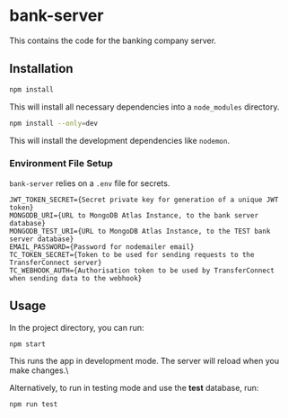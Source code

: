 # bank-server

This contains the code for the banking company server.

## Installation

```bash
npm install
```

This will install all necessary dependencies into a `node_modules` directory.

```bash
npm install --only=dev
```

This will install the development dependencies like `nodemon`.

### Environment File Setup

`bank-server` relies on a `.env` file for secrets. 

```
JWT_TOKEN_SECRET={Secret private key for generation of a unique JWT token}
MONGODB_URI={URL to MongoDB Atlas Instance, to the bank server database}
MONGODB_TEST_URI={URL to MongoDB Atlas Instance, to the TEST bank server database}
EMAIL_PASSWORD={Password for nodemailer email}
TC_TOKEN_SECRET={Token to be used for sending requests to the TransferConnect server}
TC_WEBHOOK_AUTH={Authorisation token to be used by TransferConnect when sending data to the webhook}
```

## Usage

In the project directory, you can run:

```bash
npm start
```

This runs the app in development mode. The server will reload when you make changes.\

Alternatively, to run in testing mode and use the **test** database, run:

```bash
npm run test
```
